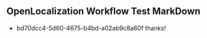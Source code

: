 ## OpenLocalization Workflow Test MarkDown
* bd70dcc4-5d60-4675-b4bd-a02ab9c8a60f thanks!

<!--HONumber=Aug16_HO3-->


